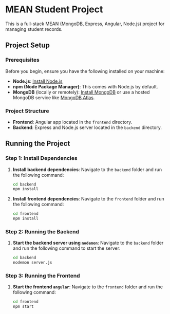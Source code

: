 # MEAN Student Project

This is a full-stack MEAN (MongoDB, Express, Angular, Node.js) project for managing student records. 

## Project Setup

### Prerequisites

Before you begin, ensure you have the following installed on your machine:

- **Node.js**: [Install Node.js](https://nodejs.org/)
- **npm (Node Package Manager)**: This comes with Node.js by default.
- **MongoDB** (locally or remotely): [Install MongoDB](https://www.mongodb.com/try/download/community) or use a hosted MongoDB service like [MongoDB Atlas](https://www.mongodb.com/cloud/atlas).

### Project Structure

- **Frontend**: Angular app located in the `frontend` directory.
- **Backend**: Express and Node.js server located in the `backend` directory.

## Running the Project

### Step 1: Install Dependencies

1. **Install backend dependencies**:
    Navigate to the `backend` folder and run the following command:
    ```bash
    cd backend
    npm install
    ```

2. **Install frontend dependencies**:
    Navigate to the `frontend` folder and run the following command:
    ```bash
    cd frontend
    npm install
    ```

### Step 2: Running the Backend

1. **Start the backend server using `nodemon`**:
   Navigate to the `backend` folder and run the following command to start the server:
   ```bash
   cd backend
   nodemon server.js


### Step 3: Running the Frontend

1. **Start the frontend `angular`**:
   Navigate to the `frontend` folder and run the following command:
   ```bash
   cd frontend
   npm start
